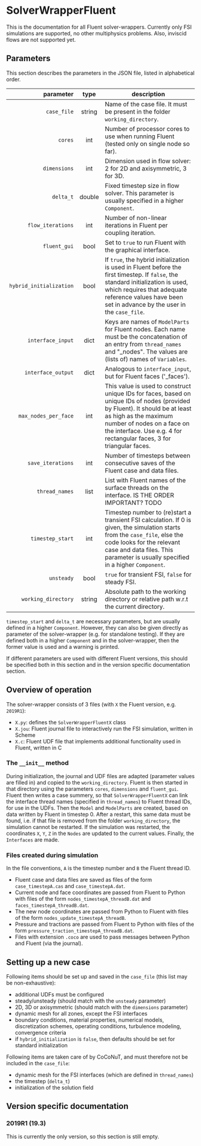 # SolverWrapperFluent

This is the documentation for all Fluent solver-wrappers.
Currently only FSI simulations are supported, no other multiphysics problems. Also, inviscid flows are not supported yet.


## Parameters

This section describes the parameters in the JSON file, listed in alphabetical order.

parameter|type|description
---:|:---:|---
`case_file`|string|Name of the case file. It must be present in the folder `working_directory`.
`cores`|int|Number of processor cores to use when running Fluent (tested only on single node so far).
`dimensions`|int|Dimension used in flow solver: 2 for 2D and axisymmetric, 3 for 3D. 
`delta_t`|double|Fixed timestep size in flow solver. This parameter is usually specified in a higher `Component`.
`flow_iterations`|int|Number of non-linear iterations in Fluent per coupling iteration.
`fluent_gui`|bool|Set to `true` to run Fluent with the graphical interface.
<nobr>`hybrid_initialization`</nobr>|bool|If `true`, the hybrid initialization is used in Fluent before the first timestep. If `false`, the standard initialization is used, which requires that adequate reference values have been set in advance by the user in the `case_file`.
`interface_input`|dict|Keys are names of `ModelParts` for Fluent nodes. Each name must be the concatenation of an entry from `thread_names` and "_nodes". The values are (lists of) names of `Variables`.
`interface_output`|dict|Analogous to `interface_input`, but for Fluent faces ('_faces').
`max_nodes_per_face`|int|This value is used to construct unique IDs for faces, based on unique IDs of nodes (provided by Fluent). It should be at least as high as the maximum number of nodes on a face on the interface. Use e.g. 4 for rectangular faces, 3 for triangular faces.
`save_iterations`|int|Number of timesteps between consecutive saves of the Fluent case and data files.
`thread_names`|list|List with Fluent names of the surface threads on the interface. IS THE ORDER IMPORTANT? TODO
`timestep_start`|int|Timestep number to (re)start a transient FSI calculation. If 0 is given, the simulation starts from the `case_file`, else the code looks for the relevant case and data files. This parameter is usually specified in a higher `Component`.
`unsteady`|bool|`true` for transient FSI, `false` for steady FSI.  
`working_directory`|string|Absolute path to the working directory or relative path w.r.t the current directory.


`timestep_start` and `delta_t` are necessary parameters, but are usually defined in a higher `Component`. However, they can also be given directly as parameter of the solver-wrapper (e.g. for standalone testing). If they are defined both in a higher `Component` and in the solver-wrapper, then the former value is used and a warning is printed.

If different parameters are used with different Fluent versions, this should be specified both in this section and in the version specific documentation section.


## Overview of operation

The solver-wrapper consists of 3 files (with `X` the Fluent version, e.g. `2019R1`):

-   `X.py`: defines the `SolverWrapperFluentX` class
-   `X.jou`: Fluent journal file to interactively run the FSI simulation, written in Scheme
-   `X.c`: Fluent UDF file that implements additional functionality used in Fluent, written in C

### The `__init__` method

During initialization, the journal and UDF files are adapted (parameter values are filled in) and copied to the `working_directory`. Fluent is then started in that directory using the parameters `cores`, `dimensions` and `fluent_gui`. Fluent then writes a case summery, so that `SolverWrapperFluentX` can link the interface thread names (specified in `thread_names`) to Fluent thread IDs, for use in the UDFs. Then the `Model` and `ModelParts` are created, based on data written by Fluent in timestep 0. After a restart, this same data must be found, i.e. if that file is removed from the folder `working_directory`, the simulation cannot be restarted. If the simulation was restarted, the coordinates `X`, `Y`, `Z` in the `Nodes` are updated to the current values. Finally, the `Interfaces` are made.

### Files created during simulation

In the file conventions, `A` is the timestep number and `B` the Fluent thread ID.

-   Fluent case and data files are saved as files of the form `case_timestepA.cas` and `case_timestepA.dat`.
-   Current node and face coordinates are passed from Fluent to Python with files of the form `nodes_timestepA_threadB.dat` and `faces_timestepA_threadB.dat`. 
-   The new node coordinates are passed from Python to Fluent with files of the form `nodes_update_timestepA_threadB`.
-   Pressure and tractions are passed from Fluent to Python with files of the form `pressure_traction_timestepA_threadB.dat`.
-   Files with extension `.coco` are used to pass messages between Python and Fluent (via the journal). 



## Setting up a new case

Following items should be set up and saved in the `case_file` (this list may be non-exhaustive):

-   additional UDFs must be configured
-   steady/unsteady (should match with the `unsteady` parameter)
-   2D, 3D or axisymmetric (should match with the `dimensions` parameter)
-   dynamic mesh for all zones, except the FSI interfaces
-   boundary conditions, material properties, numerical models, discretization schemes, operating conditions, turbulence modeling, convergence criteria
-   if `hybrid_initialization` is `false`, then defaults should be set for standard initialization

Following items are taken care of by CoCoNuT, and must therefore not be included in the `case_file`:

-   dynamic mesh for the FSI interfaces (which are defined in `thread_names`)
-   the timestep (`delta_t`) 
-   initialization of the solution field



## Version specific documentation

### 2019R1 (19.3)

This is currently the only version, so this section is still empty.

